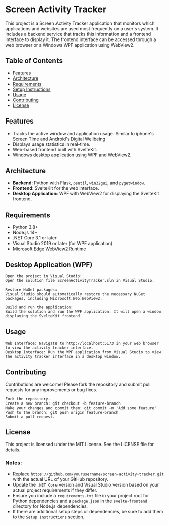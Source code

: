 # Screen Activity Tracker

This project is a Screen Activity Tracker application that monitors which applications and websites are used most frequently on a user's system. It includes a backend service that tracks this information and a frontend interface to display it. The frontend interface can be accessed through a web browser or a Windows WPF application using WebView2.

## Table of Contents
- [Features](#features)
- [Architecture](#architecture)
- [Requirements](#requirements)
- [Setup Instructions](#setup-instructions)
- [Usage](#usage)
- [Contributing](#contributing)
- [License](#license)

## Features
- Tracks the active window and application usage. Similar to iphone's Screen Time and Android's Digital Wellbeing
- Displays usage statistics in real-time.
- Web-based frontend built with SvelteKit.
- Windows desktop application using WPF and WebView2.

## Architecture
- **Backend**: Python with Flask, `psutil`, `win32gui`, and `pygetwindow`.
- **Frontend**: SvelteKit for the web interface.
- **Desktop Application**: WPF with WebView2 for displaying the SvelteKit frontend.

## Requirements
- Python 3.8+
- Node.js 14+
- .NET Core 3.1 or later
- Visual Studio 2019 or later (for WPF application)
- Microsoft Edge WebView2 Runtime

## Desktop Application (WPF)

    Open the project in Visual Studio:
    Open the solution file ScreenActivityTracker.sln in Visual Studio.

    Restore NuGet packages:
    Visual Studio should automatically restore the necessary NuGet packages, including Microsoft.Web.WebView2.

    Build and run the application:
    Build the solution and run the WPF application. It will open a window displaying the SvelteKit frontend.

## Usage

    Web Interface: Navigate to http://localhost:5173 in your web browser to view the activity tracker interface.
    Desktop Interface: Run the WPF application from Visual Studio to view the activity tracker interface in a desktop window.

## Contributing

Contributions are welcome! Please fork the repository and submit pull requests for any improvements or bug fixes.

    Fork the repository.
    Create a new branch: git checkout -b feature-branch
    Make your changes and commit them: git commit -m 'Add some feature'
    Push to the branch: git push origin feature-branch
    Submit a pull request.

## License

This project is licensed under the MIT License. See the LICENSE file for details.

### Notes:
- Replace `https://github.com/yourusername/screen-activity-tracker.git` with the actual URL of your GitHub repository.
- Update the `.NET Core` version and Visual Studio version based on your actual project requirements if they differ.
- Ensure you include a `requirements.txt` file in your project root for Python dependencies and a `package.json` in the `svelte-frontend` directory for Node.js dependencies.
- If there are additional setup steps or dependencies, be sure to add them to the `Setup Instructions` section.


